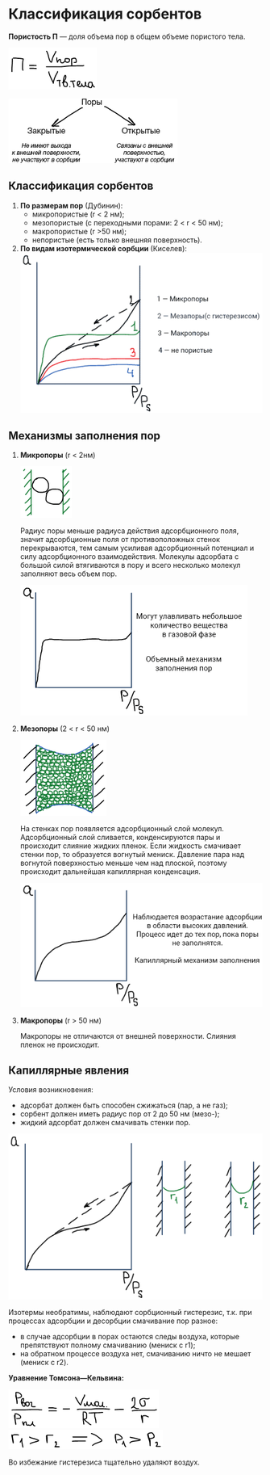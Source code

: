 # Классификация сорбентов

**Пористость П** — доля объема пор в общем объеме пористого тела.

![](../images/kolh/klassifikatsiya-sorbentov/sorbentov_clip_image001.png)

![](../images/kolh/klassifikatsiya-sorbentov/sorbentov_clip_image001_0000.png)

## Классификация сорбентов

1. **По размерам пор** (Дубинин):
    * микропористые (r < 2 нм);
    * мезопористые (с переходными порами: 2 < r < 50 нм);
    * макропористые (r >50 нм);
    * непористые (есть только внешняя поверхность).
2. **По видам изотермической сорбции** (Киселев): ![](../images/kolh/klassifikatsiya-sorbentov/sorbentov_clip_image001_0001.png)

## Механизмы заполнения пор

1. **Микропоры** (r < 2нм)

    ![](../images/kolh/klassifikatsiya-sorbentov/sorbentov_clip_image001_0002.png)

    Радиус поры меньше радиуса действия адсорбционного поля, значит адсорбционные поля от противоположных стенок перекрываются, тем самым усиливая адсорбционный потенциал и силу адсорбционного взаимодействия. Молекулы адсорбата с большой силой втягиваются в пору и всего несколько молекул заполняют весь объем пор.

    ![](../images/kolh/klassifikatsiya-sorbentov/sorbentov_clip_image001_0003.png)

2. **Мезопоры** (2 < r < 50 нм)

    ![](../images/kolh/klassifikatsiya-sorbentov/sorbentov_clip_image001_0004.png)

    На стенках пор появляется адсорбционный слой молекул. Адсорбционный слой сливается, конденсируются пары и происходит слияние жидких пленок. Если жидкость смачивает стенки пор, то образуется вогнутый мениск. Давление пара над вогнутой поверхностью меньше чем над плоской, поэтому происходит дальнейшая капиллярная конденсация.

    ![](../images/kolh/klassifikatsiya-sorbentov/sorbentov_clip_image001_0005.png)

3. **Макропоры** (r > 50 нм)

    Макропоры не отличаются от внешней поверхности. Слияния пленок не происходит.


## Капиллярные явления

Условия возникновения:

* адсорбат должен быть способен сжижаться (пар, а не газ);
* сорбент должен иметь радиус пор от 2 до 50 нм (мезо-);
* жидкий адсорбат должен смачивать стенки пор.

![](../images/kolh/klassifikatsiya-sorbentov/sorbentov_clip_image001_0006.png)

Изотермы необратимы, наблюдают сорбционный гистерезис, т.к. при процессах адсорбции и десорбции смачивание пор разное:

* в случае адсорбции в порах остаются следы воздуха, которые препятствуют полному смачиванию (мениск с r1);
* на обратном процессе воздуха нет, смачиванию ничто не мешает (мениск с r2).

**Уравнение Томсона—Кельвина:**

![](../images/kolh/klassifikatsiya-sorbentov/sorbentov_clip_image001_0008.png) ![](../images/kolh/klassifikatsiya-sorbentov/sorbentov_clip_image001_0007.png)

Во избежание гистерезиса тщательно удаляют воздух.

